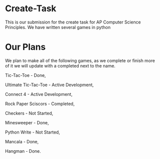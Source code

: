 # Create-Task
This is our submission for the create task for AP Computer Science Principles.
We have written several games in python
# Our Plans
We plan to make all of the following games, as we complete or finish more of it we will update with a completed next to the name.

Tic-Tac-Toe - Done,

Ultimate Tic-Tac-Toe - Active Development,

Connect 4 - Active Development,

Rock Paper Sciscors - Completed,

Checkers - Not Started,

Minesweeper - Done,

Python Write - Not Started,

Mancala - Done,

Hangman - Done.
